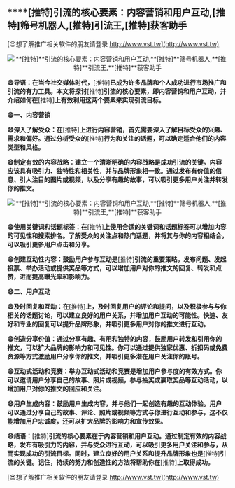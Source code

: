 ## ****[推特]**引流的核心要素：内容营销和用户互动,**[推特]**筛号机器人,**[推特]**引流王,**[推特]**获客助手**

[😍想了解推广相关软件的朋友请登录 http://www.vst.tw](http://www.vst.tw)

 <center><img src="https://vst.tw/MP4/tuiguang/png/3.png" alt="**[推特]**引流的核心要素：内容营销和用户互动,**[推特]**筛号机器人,**[推特]**引流王,**[推特]**获客助手"></center>

**😄导语：在当今社交媒体时代，**[推特]**已成为许多品牌和个人成功进行市场推广和引流的有力工具。本文将探讨**[推特]**引流的核心要素，即内容营销和用户互动，并介绍如何在**[推特]**上有效利用这两个要素来实现引流目标。**

**😄一、内容营销**

**😄深入了解受众：在**[推特]**上进行内容营销，首先需要深入了解目标受众的兴趣、需求和偏好。通过分析受众的**[推特]**行为和关注的话题，可以确定适合他们的内容类型和风格。**

**😄制定有效的内容战略：建立一个清晰明确的内容战略是成功引流的关键。内容应该具有吸引力、独特性和相关性，并与品牌形象相一致。通过发布有价值的信息、引人注目的图片或视频，以及分享有趣的故事，可以吸引更多用户关注并转发你的推文。**

 <center><img src="https://vst.tw/MP4/tuiguang/png/5.png" alt="**[推特]**引流的核心要素：内容营销和用户互动,**[推特]**筛号机器人,**[推特]**引流王,**[推特]**获客助手"></center>

**😄使用关键词和话题标签：在**[推特]**上使用合适的关键词和话题标签可以增加内容的可见性和搜索排名。了解受众的关注点和热门话题，并将其与你的内容相结合，可以吸引更多用户点击和分享。**

**😄创建互动性内容：鼓励用户参与互动是**[推特]**引流的重要策略。发布问题、发起投票、举办活动或提供奖品等方式，可以增加用户对你的推文的回复、转发和点赞，进而提高曝光率和影响力。**

**😄二、用户互动**

**😄及时回复和互动：在**[推特]**上，及时回复用户的评论和提问，以及积极参与与你相关的话题讨论，可以建立良好的用户关系，并增加用户互动的可能性。快速、友好和专业的回复可以提升品牌形象，并吸引更多用户对你的推文进行互动。**

**😄创造分享价值：通过分享有趣、有用和独特的内容，鼓励用户转发和引用你的推文，可以扩大品牌的影响力和可见性。你可以通过提供独家优惠、折扣码或免费资源等方式激励用户分享你的推文，并吸引更多潜在用户关注你的账号。**

**😄互动式活动和竞赛：举办互动式活动和竞赛是增加用户参与度的有效方式。你可以邀请用户分享自己的故事、照片或视频，参与抽奖或赢取奖品等互动活动，以增加用户对你的推文的回应和关注。**

**😄用户生成内容：鼓励用户生成内容，并与他们一起创造有趣的互动体验。用户可以通过分享自己的故事、评论、照片或视频等方式与你进行互动和参与，这不仅能增加用户忠诚度，还可以扩大品牌的影响力和宣传效果。**

**😄结语：**[推特]**引流的核心要素在于内容营销和用户互动。通过制定有效的内容战略，发布有吸引力的内容，并与受众进行互动，可以吸引更多用户关注和参与，从而实现成功的引流目标。同时，建立良好的用户关系和提升品牌形象也是**[推特]**引流的关键。记住，持续的努力和创造性的方法将帮助你在**[推特]**上取得成功。**

[😍想了解推广相关软件的朋友请登录 http://www.vst.tw](http://www.vst.tw)



